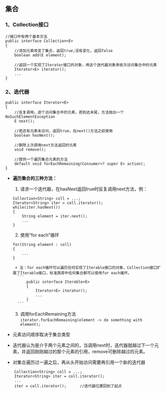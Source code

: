 ## 集合
### 1、Collection接口
```
//接口中有两个基本方法
public interface Collection<E>
{
    //添加元素改变了集合，返回true;没有变化，返回false
    boolean add(E element);  

    //返回一个实现了Iterator接口的对象，用这个迭代器对象来依次访问集合中的元素    
    Iterator<E> iterator();      
    ...
}
```    
### 2、迭代器  
```
public interface Iterator<E>
{
    //反复调用，逐个访问集合中的元素，若到达末尾，方法抛出一个NoSuchElementException
    E next();

    //若还有元素未访问，返回true，在next()方法之前使用             
    boolean hasNext();

    //删除上次调用next方法返回的元素
    void remove();
    
    //提供一个遍历集合元素的方法
    default void forEachRemaining(Consumer<? super E> action);
}
```  
+ **遍历集合的三种方法：**  
   1. 请求一个迭代器，在hasNext返回true时反复调用next方法，例：  
   ```
   Collection<String> coll = ...;
   Iterator<String> iter = coll.iterator();
   while(iter.hasNext())
   {
       String element = iter.next();
       ...
   }
   ```
   2. 使用“for each”循环  
   ```
   for(String element : coll)
   {
       ...
   }
   ```  
       + 注：for each循环可以遍历任何实现了Iterable接口的对象，Collection接口扩展了Iterable接口，标准类库中任何集合都可以使用for each循环。    
        ```
            public interface Iterable<E>
            {
                Iterator<E> iterator();
                ...
            }
        ```    
   3. 调用forEachRemaining方法  
   `iterator.forEachRemaining(element -> do something with element);`  


+  元素访问顺序取决于集合类型  
+ 迭代器认为是介于两个元素之间的，当调用next时，迭代器就越过下一个元素，并返回刚刚越过的那个元素的引用，remove可删除越过的元素。
+ 对集合遍历过一遍之后，再从头开始访问需要再引用一个新的迭代器  
```
    Collection<String> coll = ...;
    Iterator<String> iter = coll.iterator();
    ...
    iter = coll.iterator();      //迭代器位置回到了起点
```


